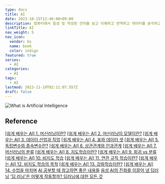 ```yaml
---
type: docs
title: AI
date: 2023-10-15T12:46:00+09:00
description: 컴퓨터에서 음성 및 작성된 언어를 보고 이해하고 번역하고 데이터를 분석하고 추천하는 기능을 포함하여 다양한 고급 기능을 수행할 수 있는 일련의 기술
linkTitle: AI
nav_weight: 5
nav_icon:
  vendor: bs
  name: book
  color: indigo
featured: true
series:
  - AI
categories:
  - AI
tags:
  - AI
lastmod: 2023-11-19T02:11:07.557Z
draft: false
---
```


![What is Artificial Intelligence](/ai/what-is-artificial-intelligence-infographic.width-880.webp#center)

## Reference

[[쉽게 배우는 AI] 1. 머신러닝이란?](https://yozm.wishket.com/magazine/detail/1985/)
[[쉽게 배우는 AI] 2. 머신러닝이 모델이란?](https://yozm.wishket.com/magazine/detail/1997/)
[[쉽게 배우는 AI] 3. 데이터 산업과 직업](https://yozm.wishket.com/magazine/detail/2004/)
[[쉽게 배우는 AI] 4. 표와 데이터 셋](https://yozm.wishket.com/magazine/detail/2017/)
[[쉽게 배우는 AI] 5. 독립변수와 종속변수란?](https://yozm.wishket.com/magazine/detail/2031/)
[[쉽게 배우는 AI] 6. 상관관계와 인과관계](https://yozm.wishket.com/magazine/detail/2043/)
[[쉽게 배우는 AI] 7. 머신러닝의 분류](https://yozm.wishket.com/magazine/detail/2052/)
[[쉽게 배우는 AI] 8. 지도학습이란?](https://yozm.wishket.com/magazine/detail/2061/)
[[쉽게 배우는 AI] 9. 회귀 vs 분류](https://yozm.wishket.com/magazine/detail/2073/)
[[쉽게 배우는 AI] 10. 비지도 학습](https://yozm.wishket.com/magazine/detail/2086/)
[[쉽게 배우는 AI] 11. 연관 규칙 학습이란?](https://yozm.wishket.com/magazine/detail/2098/)
[[쉽게 배우는 AI] 12. 비지도 학습의 목적](https://yozm.wishket.com/magazine/detail/2111/)
[[쉽게 배우는 AI] 13. 강화학습이란?](https://yozm.wishket.com/magazine/detail/2123/)
[[쉽게 배우는 AI] 14. 수업을 마치며](https://yozm.wishket.com/magazine/detail/2139/)
[AI 공부할 때 참고하면 좋은 내용들](https://yozm.wishket.com/magazine/detail/993/)
[음성 AI의 진화를 이끌어 낸 딥러닝](https://yozm.wishket.com/magazine/detail/486/)
['딥 러닝'은 어떻게 작동할까? 딥러닝에 대한 모든 것](https://yozm.wishket.com/magazine/detail/170/)
